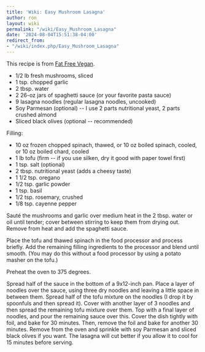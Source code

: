 ```yaml
---
title: 'Wiki: Easy Mushroom Lasagna'
author: ron
layout: wiki
permalink: "/wiki/Easy_Mushroom_Lasagna"
date: '2024-08-04T15:51:38-04:00'
redirect_from:
- "/wiki/index.php/Easy_Mushroom_Lasagna"
---
```


This recipe is from [Fat Free Vegan](http://blog.fatfreevegan.com/2006/03/my-favorite-lasagna.html).

-   1/2 lb fresh mushrooms, sliced
-   1 tsp. chopped garlic
-   2 tbsp. water
-   2 26-oz jars of spaghetti sauce (or your favorite pasta sauce)
-   9 lasagna noodles (regular lasagna noodles, uncooked)
-   Soy Parmesan (optional) \-- I use 2 parts nutritional yeast, 2 parts crushed almond
-   Sliced black olives (optional \-- recommended)

Filling:

-   10 oz frozen chopped spinach, thawed, or 10 oz boiled spinach, cooled, or 10 oz boiled chard, cooled
-   1 lb tofu (firm \-- if you use silken, dry it good with paper towel first)
-   1 tsp. salt (optional)
-   2 tbsp. nutritional yeast (adds a cheesy taste)
-   1 1/2 tsp. oregano
-   1/2 tsp. garlic powder
-   1 tsp. basil
-   1/2 tsp. rosemary, crushed
-   1/8 tsp. cayenne pepper

Sauté the mushrooms and garlic over medium heat in the 2 tbsp. water or oil until tender; cover between stirring to keep them from drying out. Remove from heat and add the spaghetti sauce.

Place the tofu and thawed spinach in the food processor and process briefly. Add the remaining filling ingredients to the processor and blend until smooth. (You may do this without a food processor by using a potato masher on the tofu.)

Preheat the oven to 375 degrees.

Spread half of the sauce in the bottom of a 9x12-inch pan. Place a layer of noodles over the sauce, using three dry noodles and leaving a little space in between them. Spread half of the tofu mixture on the noodles (I drop it by spoonfuls and then spread it). Cover with another layer of 3 noodles and then spread the remaining tofu mixture over them. Top with a final layer of noodles, and pour the remaining sauce over this. Cover the dish tightly with foil, and bake for 30 minutes. Then, remove the foil and bake for another 30 minutes. Remove from the oven and sprinkle with soy Parmesan and sliced black olives if you want. The lasagna will cut better if you allow it to cool for 15 minutes before serving.
